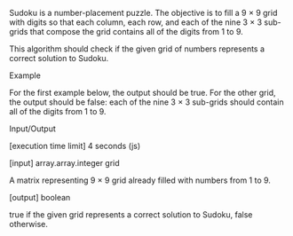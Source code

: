 Sudoku is a number-placement puzzle. The objective is to fill a 9 × 9 grid with digits so that each column, each row, and each of the nine 3 × 3 sub-grids that compose the grid contains all of the digits from 1 to 9.

This algorithm should check if the given grid of numbers represents a correct solution to Sudoku.

Example

For the first example below, the output should be true. For the other grid, the output should be false: each of the nine 3 × 3 sub-grids should contain all of the digits from 1 to 9.



Input/Output

[execution time limit] 4 seconds (js)

[input] array.array.integer grid

A matrix representing 9 × 9 grid already filled with numbers from 1 to 9.

[output] boolean

true if the given grid represents a correct solution to Sudoku, false otherwise.
